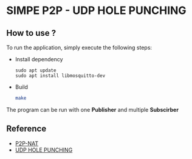 # SIMPE P2P - UDP HOLE PUNCHING

## How to use ?

To run the application, simply execute the following steps:
- Install dependency
  ```
  sudo apt update
  sudo apt install libmosquitto-dev
  ```
 - Build
   ```bash
   make
   ```
The program can be run with one **Publisher** and multiple **Subscirber**

## Reference
 - [P2P-NAT](https://bford.info/pub/net/p2pnat)
 - [UDP HOLE PUNCHING](https://github.com/hunqp/UdpHolePunching)
